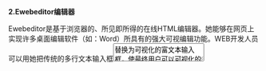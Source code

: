 **2.Ewebeditor编辑器**



Ewebeditor是基于浏览器的、所见即所得的在线HTML编辑器。她能够在网页上实现许多桌面编辑软件（如：Word）所具有的强大可视编辑功能。WEB开发人员可以用她把传统的多行文本输入框<TEXTAREA>替换为可视化的富文本输入框，使最终用户可以可视化的发布HTML格式的网页内容。eWebEditor!已基本成为网站内容管理发布的必备工具！
 
 

**3.Ewebeditor利用核心**


 

如何发现编辑器地址

 Ewebeditor：
 默认后台：ewebeditor/admin_login.asp
 默认数据库：ewebeditor/db/ewebeditor.mdb
 默认账号密码：admin admin/admin888

 

**4.利用过程**

通常入侵ewebeditor编辑器的步骤如下:
 

**1、首先访问默认管理页看是否存在**


 

​    默认管理页地址2.80以前为 ewebeditor/admin_login.asp 以后版本为admin/login.asp(其他语言改后戳,这里以asp为例) 。


 

![img](Eweb编辑器任意文件上传漏洞/20170301110034690)
 


 

**2、默认管理帐号密码**

​    默认管理页存在！我们就用帐号密码登陆！默认帐号密码为: admin admin888 ！常用的密码还有admin admin999 admin1 admin000 之类的。


 

**3、默认数据库地址**

​    如果密码不是默认的。我们访问的就不是默认数据库！尝试下载数据库得到管理员密码！管理员的帐号密码，都在eWebEditor_System表段里，sys_UserName Sys_UserPass 都是md5加密的。得到了加密密码。可以去www.cmd5.com www.xmd5.org 等网站进行查询！暴力这活好久不干了！也可以丢国外一些可以跑密码的网站去跑!


 

默认数据库路径为:ewebeditor/db/ewebeditor.mdb 常用数据库路径为:

ewebeditor/db/ewebeditor.asa 

ewebeditor/db/ewebeditor.asp

ewebeditor/db/#ewebeditor.asa 

ewebeditor/db/#ewebeditor.mdb

ewebeditor/db/!@#ewebeditor.asp 

ewebeditor/db/ewebeditor1033.mdb 等等。


 

![img](Eweb编辑器任意文件上传漏洞/20170301110247319)
 


 

​    很多管理员常改.asp后缀，一般访问.asp .asa 后缀的都是乱码！可以用下载工具下载下来，然后更改后缀为.mdb来查看内容！




 

**4、漏洞基本利用步骤，以asp为例！**
 
 


    1） 登陆后台以后。选择样式管理，默认编辑器的默认样式都不可以修改的。我们可以从任意样式新建一个样式，然后在图片上传添加可上传后缀。.asa .cer .cdx 等！.asp 过滤过了。但是我们可以用.aaspsp后缀来添加，这样上传文件正好被ewebeditor 吃掉asp后缀，剩下.asp 。同样，如果遇到一个管理员有安全意识的，从代码里，把.asp .asa .cer .cdx  都完全禁止了，我们也可以用.asasaa 后缀来突破。添加完了后缀，可以在样式管理，点击预览，然后上传！


 



asa|cer|asp|aaspsp

Asa cer 它可以在iis6.0平台解析为asp执行

Aaspsp：绕过过滤 过滤asp aaspsp=》asp


 

注意：低版本ewebeditor不支持ie7.0以下版本访问（ietest软件模拟ie6.0上传）



以下以2.1.6这个版本为例来演示:


 

点击样式管理,然后新增样式


 

![img](Eweb编辑器任意文件上传漏洞/20170301111102186)
 


 

在图片类型中加入以下类型:asa|cer|asp|aaspsp


 

![img](Eweb编辑器任意文件上传漏洞/20170301111311364)
 


 

然后点击提交。


 

![img](Eweb编辑器任意文件上传漏洞/20170301112230189)
 


 

然后在工具栏里新增工具


 

![img](Eweb编辑器任意文件上传漏洞/20170301112345613)
 


 

![img](Eweb编辑器任意文件上传漏洞/20170301112450067)
 


 

在按钮设置里新增"插入或修改图片"


 

![img](Eweb编辑器任意文件上传漏洞/20170301112924194)
 


 

然后点击保存设置。然后再回去点击预览。


 

![img](Eweb编辑器任意文件上传漏洞/20170301113112388)
 


 

控件效果就出来了。然后直接上传一句话木马


 

![img](Eweb编辑器任意文件上传漏洞/20170301113510769)
 


 

点击确定，上传成功，之后，查看代码，就能看到完整的地址


 

![img](Eweb编辑器任意文件上传漏洞/20170301113628615)
 


 

用菜刀一连就能就OK了。。。